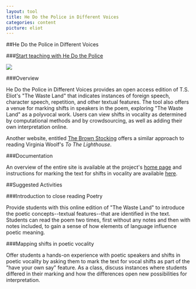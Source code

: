 ```yaml
---
layout: tool
title: He Do the Police in Different Voices
categories: content
picture: eliot
---
```


##He Do the Police in Different Voices <span class="arrowh2"></span>

###[Start teaching with He Do the Police](http://hedothepolice.org/) <span class="arrowh3"></span>

![](../assets/images/post/hedopolice.png)

###Overview <span class="arrowh3"></span>

He Do the Police in Different Voices provides an open access edition of T.S. Eliot's "The Waste Land" that indicates instances of foreign speech, character speech, repetition, and other textual features. The tool also offers a venue for marking shifts in speakers in the poem, exploring "The Waste Land" as a polyvocal work. Users can view shifts in vocality as determined by computational methods and by crowdsourcing, as well as adding their own interpretation online.

Another website, entitled [The Brown Stocking](http://brownstocking.org/) offers a similar approach to reading Virginia Woolf's *To The Lighthouse*.

###Documentation <span class="arrowh3"></span>

An overview of the entire site is available at the project's [home page](http://hedothepolice.org/) and instructions for marking the text for shifts in vocality are available [here](http://hedothepolice.org/yoursay/).

##Suggested Activities <span class="arrowh2"></span>

###Introduction to close reading Poetry <span class="arrowh3"></span>

Provide students with this online edition of "The Waste Land" to introduce the poetic concepts--textual features--that are identified in the text. Students can read the poem two times, first without any notes and then with notes included, to gain a sense of how elements of language influence poetic meaning.

###Mapping shifts in poetic vocality <span class="arrowh3"></span>

Offer students a hands-on experience with poetic speakers and shifts in poetic vocality by asking them to mark the text for vocal shifts as part of the "have your own say" feature. As a class, discuss instances where students differed in their marking and how the differences open new possibilities for interpretation.
